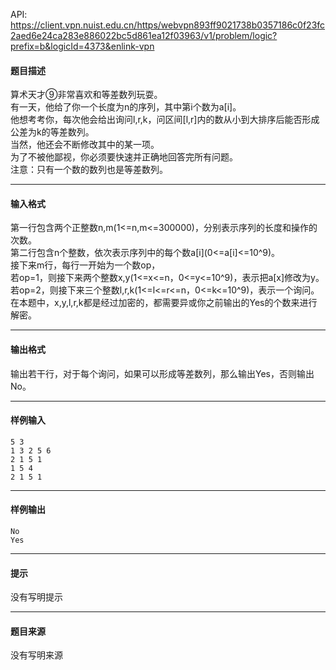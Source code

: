 API: https://client.vpn.nuist.edu.cn/https/webvpn893ff9021738b0357186c0f23fc2aed6e24ca283e886022bc5d861ea12f03963/v1/problem/logic?prefix=b&logicId=4373&enlink-vpn

#### 题目描述

算术天才⑨非常喜欢和等差数列玩耍。  
有一天，他给了你一个长度为n的序列，其中第i个数为a\[i\]。  
他想考考你，每次他会给出询问l,r,k，问区间\[l,r\]内的数从小到大排序后能否形成公差为k的等差数列。  
当然，他还会不断修改其中的某一项。  
为了不被他鄙视，你必须要快速并正确地回答完所有问题。  
注意：只有一个数的数列也是等差数列。

---

#### 输入格式

第一行包含两个正整数n,m(1<=n,m<=300000)，分别表示序列的长度和操作的次数。  
第二行包含n个整数，依次表示序列中的每个数a\[i\](0<=a\[i\]<=10^9)。  
接下来m行，每行一开始为一个数op，  
若op=1，则接下来两个整数x,y(1<=x<=n，0<=y<=10^9)，表示把a\[x\]修改为y。  
若op=2，则接下来三个整数l,r,k(1<=l<=r<=n，0<=k<=10^9)，表示一个询问。  
在本题中，x,y,l,r,k都是经过加密的，都需要异或你之前输出的Yes的个数来进行解密。

---

#### 输出格式

输出若干行，对于每个询问，如果可以形成等差数列，那么输出Yes，否则输出No。

---

#### 样例输入
```
5 3
1 3 2 5 6
2 1 5 1
1 5 4
2 1 5 1
```

---

#### 样例输出
```
No
Yes
```

---

#### 提示

没有写明提示

---

#### 题目来源

没有写明来源